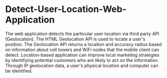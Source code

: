 # Detect-User-Location-Web-Application

The web application detects the particular user location via third party API (Geolocation). The HTML Geolocation API is used to locate a user's position. The Geolocation API returns a location and accuracy radius based on information about cell towers and WiFi nodes that the mobile client can detect. Location-based application can improve local marketing strategies by identifying potential customers who are likely to act on the information.
Through IP geolocation data, a user's physical location and computer can be identified.
